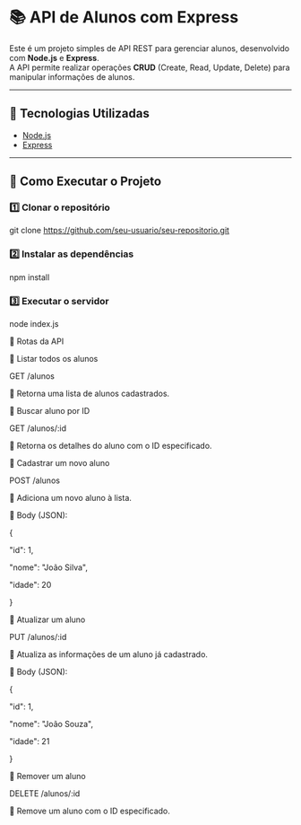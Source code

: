 # 📚 API de Alunos com Express

Este é um projeto simples de API REST para gerenciar alunos, desenvolvido com **Node.js** e **Express**.  
A API permite realizar operações **CRUD** (Create, Read, Update, Delete) para manipular informações de alunos.

---

## 🚀 Tecnologias Utilizadas

- [Node.js](https://nodejs.org/)
- [Express](https://expressjs.com/)

---

## 📌 Como Executar o Projeto


### 1️⃣ Clonar o repositório  

git clone https://github.com/seu-usuario/seu-repositorio.git

### 2️⃣ Instalar as dependências
npm install

### 3️⃣ Executar o servidor
node index.js

📌 Rotas da API

🔹 Listar todos os alunos

GET /alunos

📌 Retorna uma lista de alunos cadastrados.

🔹 Buscar aluno por ID

GET /alunos/:id

📌 Retorna os detalhes do aluno com o ID especificado.

🔹 Cadastrar um novo aluno

POST /alunos

📌 Adiciona um novo aluno à lista.

🔹 Body (JSON):

{

  "id": 1,
  
  "nome": "João Silva",
  
  "idade": 20
  
}

🔹 Atualizar um aluno

PUT /alunos/:id

📌 Atualiza as informações de um aluno já cadastrado.

🔹 Body (JSON):

{

  "id": 1,
  
  "nome": "João Souza",
  
  "idade": 21
  
}

🔹 Remover um aluno

DELETE /alunos/:id

📌 Remove um aluno com o ID especificado.
